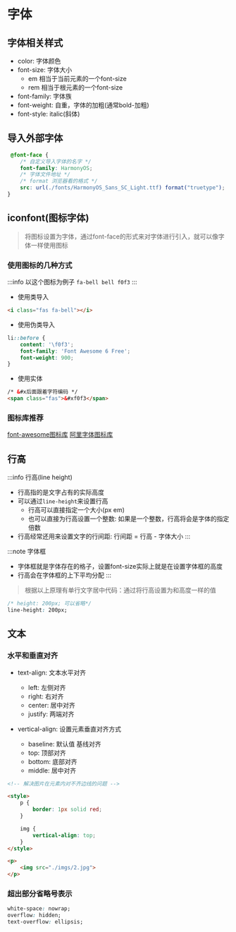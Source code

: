 # 字体

## 字体相关样式

- color: 字体颜色
- font-size: 字体大小
    - em 相当于当前元素的一个font-size
    - rem 相当于根元素的一个font-size
- font-family: 字体族
- font-weight: 自重，字体的加粗(通常bold-加粗)
- font-style: italic(斜体)

## 导入外部字体

```css
 @font-face {
    /* 自定义导入字体的名字 */
    font-family: HarmonyOS;
    /* 字体文件地址 */
    /* format 浏览器看的格式 */
    src: url(./fonts/HarmonyOS_Sans_SC_Light.ttf) format("truetype");
}
```

## iconfont(图标字体)

> 将图标设置为字体，通过font-face的形式来对字体进行引入，就可以像字体一样使用图标

### 使用图标的几种方式


:::info 以这个图标为例子
`fa-bell bell f0f3`
:::

- 使用类导入

```html
<i class="fas fa-bell"></i>
```

- 使用伪类导入

```css
li::before {
    content: '\f0f3';
    font-family: 'Font Awesome 6 Free';
    font-weight: 900;
}
````

- 使用实体

```html
/* &#x后面跟着字符编码 */
<span class="fas">&#xf0f3</span>
```

### 图标库推荐

[font-awesome图标库](https://fontawesome.com/)
[阿里字体图标库](https://www.iconfont.cn/)

## 行高

:::info 行高(line height)
- 行高指的是文字占有的实际高度
- 可以通过`line-height`来设置行高
    - 行高可以直接指定一个大小(px em)
    - 也可以直接为行高设置一个整数: 如果是一个整数，行高将会是字体的指定倍数
- 行高经常还用来设置文字的行间距: 行间距 = 行高 - 字体大小
:::

:::note 字体框
- 字体框就是字体存在的格子，设置font-size实际上就是在设置字体框的高度
- 行高会在字体框的上下平均分配
:::

> 根据以上原理有单行文字居中代码：通过将行高设置为和高度一样的值

```css
/* height: 200px; 可以省略*/
line-height: 200px;
```

## 文本

### 水平和垂直对齐

- text-align: 文本水平对齐
    - left: 左侧对齐
    - right: 右对齐
    - center: 居中对齐
    - justify: 两端对齐

- vertical-align: 设置元素垂直对齐方式
    - baseline: 默认值 基线对齐
    - top: 顶部对齐
    - bottom: 底部对齐
    - middle: 居中对齐

```html {9}
<!-- 解决图片在元素内对不齐边线的问题 -->

<style>
    p {
        border: 1px solid red;
    }

    img {
        vertical-align: top;
    }
</style>

<p>
    <img src="./imgs/2.jpg">
</p>
```

### 超出部分省略号表示

```css
white-space: nowrap;
overflow: hidden;
text-overflow: ellipsis;
```